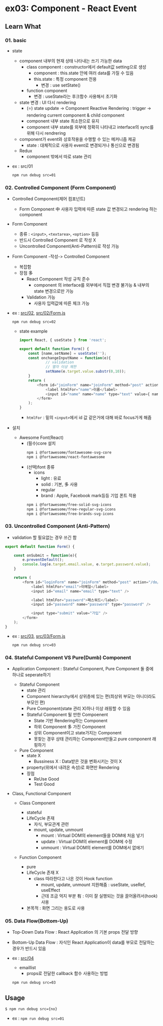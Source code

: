 # ex03: Component - React Event

## Learn What

### 01. basic

* state
    * component 내부의 현재 상태 나타내는 쓰기 가능한 data
        * class component : constructor에서 default값 setting으로 생성
            * component : this.state 안에 여러 data를 가질 수 있음
            * this.state : 특정 component 전용
                * 변경 : use setState()
        * function component
            * 변경 : useState라는 후크함수 사용해서 초기화
    * state 변경 : UI 다시 rendering
        * (:star:) state update -> Component Reactive Rendering : trigger -> rendering current component & child component 
        * component 내부 state 최소한으로 유지
        * component 내부 state를 외부에 정확히 나타내고 interface의 sync를 위해 다시 rendrering
    * component가 event와 상호작용을 수행할 수 있는 메커니즘 제공
        * state : 대체적으로 사용자 event로 변경되거나 통신으로 변경됨
    * Redux
        * component 밖에서 따로 state 관리

* ex : src/01

    ```bash
    npm run debug src=01
    ```

### 02. Controlled Component (Form Component)

* Controlled Component(제어 컴포넌트)
    * Form Component 中 사용자 입력에 따른 state 값 변경되고 rendering 하는 component
        
* Form Component
    * 종류 : ```<input>```, ```<textarea>```, ```<option>``` 등등
    * 반드시 Controlled Component 로 작성 X
    * Uncontrolled Component(Anti-Pattern)로 작성 가능

* Form Component -작성-> Controlled Component
    * 복잡함
    * 장점 多
        * React Component 작성 규칙 준수
            * component 의 interface를 외부에서 직접 변경 불가능 & 내부의 state 변경으로만 가능
        * Validation 가능
            * 사용자 입력값에 따른 체크 가능

* ex : [src/02](src/02), [src/02/Form.js](src/02/Form.js)

    ```bash
    npm run debug src=02
    ```

    * state example
        ```js
        import React, { useState } from 'react';

        export default function Form() {
            const [name,setName] = useState('');
            const onchangeInputName = function(e){
                    // validation
                    // 열자 이상 제한
                    setName(e.target.value.substr(0,10));
            }
            return (
                <form id="joinForm" name="joinForm" method="post" action="/do/not/post">
                    <label htmlFor="name">이름</label>
                    <input id="name" name="name" type="text" value={ name } onChange={ onchangeInputName } />
                </form>
            );
        }
        ```
        * ```htmlFor``` : 밑의 ```<input>```에서 id 값 같은거에 대해 바로 focus가게 해줌

* 설치
    * Awesome Font(React) 
        * (필수)core 설치
            ```bash
            npm i @fortawesome/fontawesome-svg-core
            npm i @fortawesome/react-fontawesome
            ```
        * (선택)font 종류
            * icons
                * light : 유료
                * solid : 기본, 多 사용
                * regular
                * brand : Apple, Facebook mark등등 기업 폰트 적용
            ```bash
            npm i @fortawesome/free-solid-svg-icons
            npm i @fortawesome/free-regular-svg-icons
            npm i @fortawesome/free-brands-svg-icons
            ```

### 03. Uncontrolled Component (Anti-Pattern)

* validation 할 필요없는 경우 쓰긴 함

```js
export default function Form() {

    const onSubmit = function(e){
        e.preventDefault();
        console.log(e.target.email.value, e.target.password.value);
    }

    return (
        <form id="loginForm" name="joinForm" method="post" action="/do/not/post" onSubmit={ onSubmit } >
            <label htmlFor="email">이메일</label>
            <input id="email" name="email" type="text" />

            <label htmlFor="password">패스워드</label>
            <input id="password" name="password" type="password" />

            <input type="submit" value="가입" />
        </form>
    );
}
```

* ex : [src/03](src/03), [src/03/Form.js](src/03/Form.js)

    ```bash
    npm run debug src=03
    ```

### 04. Stateful Component VS Pure(Dumb) Component

* Application Component : Stateful Component, Pure Component 둘 중에 하나로 seperate하기
    * Stateful Component
        * state 관리
        * Component hierarchy에서 상위층에 있는 편(최상위 부모는 아니더라도 부모인 편)
        * Pure Component(state 관리 X)하나 이상 래핑할 수 있음
        * Stateful Component 될 만한 Compoenent
            * State 기반 Rendering하는 Component
            * 하위 Component 多 가진 Component
            * 상위 Component이고 state가지는 Component
            * 못찾는 경우 상태 관리하는 Component만들고 pure component 래핑하기
    * Pure Component
        * state X
            * Bussiness X : Data받은 것을 변화시키는 것이 X
        * property(위에서 내려온 속성)로 화면만 Rendering
        * 장점
            * ReUse Good
            * Test Good

* Class, Functional Component
    * Class Component
        * stateful
        * LifeCycle 존재
            * 자식, 부모관계 관련
            * mount, update, unmount
                * mount : Virtual DOM의 element들을 DOM에 처음 넣기
                * update : Virtual DOM의 element를 DOM에 수정
                * unmount : Virtual DOM의 element를 DOM에서 없애기

    * Function Component
        * pure
        * LifeCycle 존재 X
            * class 따라한다고 나온 것이 Hook function
                * mount, update, unmount 지원해줌 : useState, useRef, useEffect
                * 근데 조금 억지 부분 有 : 이미 잘 실행되는 것을 끌어올려서(hook) 사용
        * 본목적 : 화면 그리는 용도로 사용

### 05. Data Flow(Bottom-Up)

* Top-Down Data Flow : React Application 의 기본 props 전달 방향
* Bottom-Up Data Flow : 자식인 React Application이 data를 부모로 전달하는 경우가 반드시 있음

* ex : [src/04](src/04)

    * emaillist
        * props로 전달한 callback 함수 사용하는 방법

    ```bash
    npm run debug src=03
    ```

## Usage
```bash
$ npm run debug src={no}
```
* ex : ```npm run debug src=01```